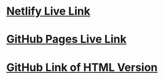 
# [Netlify Live Link]()


# [GitHub Pages Live Link](https://hvega6.github.io/html-mock-up/)


# [GitHub Link of HTML Version](https://github.com/hvega6/html-mock-up)